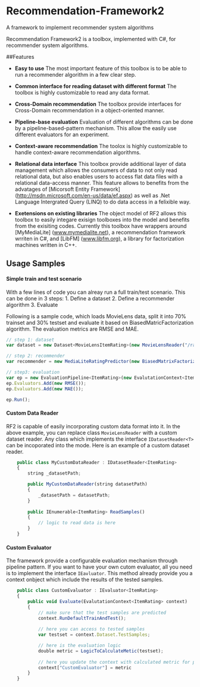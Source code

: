 Recommendation-Framework2
=========================

A framework to implement recommender system algorithms

Recommendation Framework2 is a toolbox, implemented with C#, for recommender system algorithms.


##Features

* __Easy to use__
The most important feature of this toolbox is to be able to run a recommender algorithm in a few clear step.

* __Common interface for reading dataset with different format__
The toolbox is highly customizable to read any data format. 

* __Cross-Domain recommendation__
The toolbox provide interfaces for Cross-Domain recommendation in a object-oriented manner.

* __Pipeline-base evaluation__
Evaluation of different algorithms can be done by a pipeline-based-pattern mechanism. This allow the easily use different evaluators for an experiment.

* __Context-aware recommendation__
The toolox is highly customizable to handle context-aware recommendation algorithms.

* __Relational data interface__
This toolbox provide additional layer of data management which allows the consumers of data to not only read relational data, but also enables users to access flat data files with a relational data-access manner. This feature allows to benefits from the advatages of [Micorsoft Entity Framework] (http://msdn.microsoft.com/en-us/data/ef.aspx) as well as .Net Language Intergrated Query (LINQ) to do data access in a felixible way.

* __Exetensions on existing libraries__
The object model of RF2 allows this toolbox to easily integare exisign toolboxes into the model and benefits from the exisiting codes. Currently this toolbox have wrappers around [MyMediaLite] (www.mymedialite.net), a recommendation framework wrriten in C#, and [LibFM] (www.libfm.org), a library for factorization machines written in C++.

## Usage Samples

#### Simple train and test scenario
With a few lines of code you can alreay run a full train/test scenario. This can be done in 3 steps: 1. Define a dataset 2. Define a recommender algorithm 3. Evaluate

Following is a sample code, which loads MovieLens data, split it into 70% trainset and 30% testset and evaluate it based on BiasedMatricFactorization algorithm. The evaluation metrics are RMSE and MAE.

```javascript
// step 1: dataset            
var dataset = new Dataset<MovieLensItemRating>(new MovieLensReader("/ratings.dat"), 0.7);

// step 2: recommender
var recommender = new MediaLiteRatingPredictor(new BiasedMatrixFactorization());

// step3: evaluation
var ep = new EvaluationPipeline<ItemRating>(new EvalutationContext<ItemRating>(recommender, dataset));
ep.Evaluators.Add(new RMSE());
ep.Evaluators.Add(new MAE());

ep.Run();
```

#### Custom Data Reader
RF2 is capable of easily incorporating custom data format into it. In the above example, you can replace class ```MovieLensReader``` with a custom dataset reader. Any class which implements the interface ```IDatasetReader<T>``` can be incoporated into the mode.
Here is an example of a custom dataset reader.

```javascript
    public class MyCustomDataReader : IDatasetReader<ItemRating>
    {
        string _datasetPath;

        public MyCustomDataReader(string datasetPath)
        {
            _datasetPath = datasetPath;
        }
        
        public IEnumerable<ItemRating> ReadSamples()
        {
            // logic to read data is here
        }
    }
```

#### Custom Evaluator
The framework provide a configurable evaluation mechanism through pipeline pattern. If you want to have your own cutom evaluator, all you need is to implement the interface ```IEavluator```. This method already provide you a context onbject which include the results of the tested samples.

```javascript
    public class CustomEvaluator : IEvaluator<ItemRating>
    {
        public void Evaluate(EvalutationContext<ItemRating> context)
        {
            // make sure that the test samples are predicted
            context.RunDefaultTrainAndTest();
            
            // here you can access to tested samples
            var testset = context.Dataset.TestSamples;

            // here is the evaluation logic
            double metric = LogicToCalculateMetic(testset);
            
            // here you update the context with calculated metric for posisble re-use by other evaluators
            context["CustomEvaluator"] = metric
        }
    }
```

